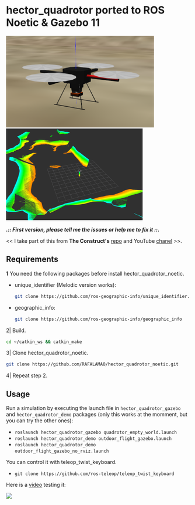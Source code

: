 # hector_quadrotor ported to ROS Noetic & Gazebo 11

<img src="imgs/dron_photo.png" height="250"/> <img src="imgs/dron_photo_rviz.png" height="250"/>

***.:: First version, please tell me the issues or help me to fix it ::.***

<< I take part of this from __The Construct's__ [repo](https://bitbucket.org/theconstructcore/hector_quadrotor_sim/src/master/) and YouTube [chanel](https://www.youtube.com/channel/UCt6Lag-vv25fTX3e11mVY1Q) >>.

## Requirements

__1__ You need the following packages before install hector_quadrotor_noetic.

* unique_identifier (Melodic version works):
    ```sh
    git clone https://github.com/ros-geographic-info/unique_identifier.git
    ```
* geographic_info:
    ```sh
    git clone https://github.com/ros-geographic-info/geographic_info
    ```

2| Build.
```sh
cd ~/catkin_ws && catkin_make
```

3| Clone hector_quadrotor_noetic.
```sh
git clone https://github.com/RAFALAMAO/hector_quadrotor_noetic.git
```

4| Repeat step 2.

## Usage

Run a simulation by executing the launch file in `hector_quadrotor_gazebo` and `hector_quadrotor_demo` packages (only this works at the momment, but you can try the other ones):

* `roslaunch hector_quadrotor_gazebo quadrotor_empty_world.launch`
* `roslaunch hector_quadrotor_demo outdoor_flight_gazebo.launch`
* `roslaunch hector_quadrotor_demo outdoor_flight_gazebo_no_rviz.launch`

You can control it with teleop_twist_keyboard.
* `git clone https://github.com/ros-teleop/teleop_twist_keyboard`

Here is a [video](https://www.youtube.com/watch?v=-2IWfZjqoNc) testing it:

<img src="imgs/gif.GIF"/>

